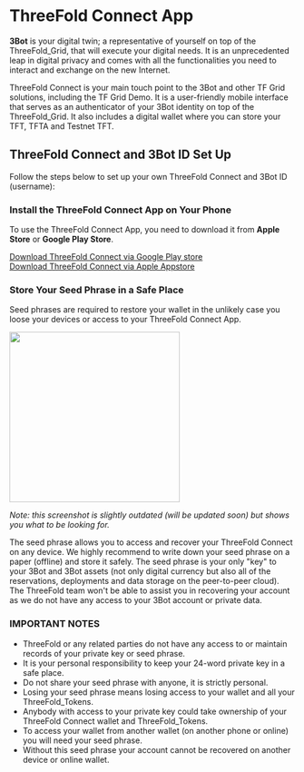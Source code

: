 <!--- replace by threefold:threefold_connect --->

# ThreeFold Connect App

<!--- original content: https://github.com/Threefoldfoundation/info_Threefold/tree/development/src/docs/token/apps_wallets --->

**3Bot** is your digital twin; a representative of yourself on top of the ThreeFold_Grid, that will execute your digital needs. It is an unprecedented leap in digital privacy and comes with all the functionalities you need to interact and exchange on the new Internet.

ThreeFold Connect is your main touch point to the 3Bot and other TF Grid solutions, including the TF Grid Demo. It is a user-friendly mobile interface that serves as an authenticator of your 3Bot identity on top of the ThreeFold_Grid. It also includes a digital wallet where you can store your TFT, TFTA and Testnet TFT.

## ThreeFold Connect and 3Bot ID Set Up

Follow the steps below to set up your own ThreeFold Connect and 3Bot ID (username):

### Install the ThreeFold Connect App on Your Phone

To use the ThreeFold Connect App, you need to download it from **Apple Store** or **Google Play Store**.

[Download ThreeFold Connect via Google Play store](https://play.google.com/store/apps/details?id=org.jimber.threebotlogin&hl=en) <BR>
[Download ThreeFold Connect via Apple Appstore](https://apps.apple.com/us/app/threefold_connect/id1459845885)

### Store Your Seed Phrase in a Safe Place

Seed phrases are required to restore your wallet in the unlikely case you loose your devices or access to your ThreeFold Connect App.

<img src="img/3bot_seed_phrase.jpg" width="300" alt="">

_Note: this screenshot is slightly outdated (will be updated soon) but shows you what to be looking for._

The seed phrase allows you to access and recover your ThreeFold Connect on any device. We highly recommend to write down your seed phrase on a paper (offline) and store it safely. The seed phrase is your only "key" to your 3Bot and 3Bot assets (not only digital currency but also all of the reservations, deployments and data storage on the peer-to-peer cloud). The ThreeFold team won't be able to assist you in recovering your account as we do not have any access to your 3Bot account or private data.

### IMPORTANT NOTES

- ThreeFold or any related parties do not have any access to or maintain records of your private key or seed phrase.
- It is your personal responsibility to keep your 24-word private key in a safe place.
- Do not share your seed phrase with anyone, it is strictly personal.
- Losing your seed phrase means losing access to your wallet and all your ThreeFold_Tokens.
- Anybody with access to your private key could take ownership of your ThreeFold Connect wallet and ThreeFold_Tokens.
- To access your wallet from another wallet (on another phone or online) you will need your seed phrase.
- Without this seed phrase your account cannot be recovered on another device or online wallet.
